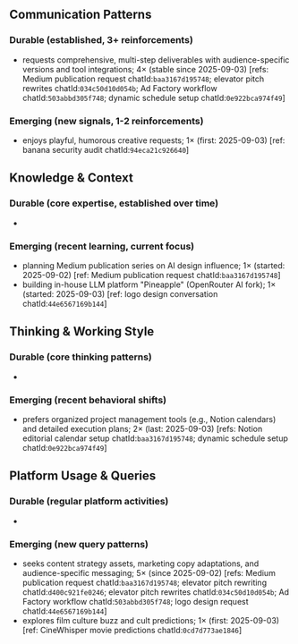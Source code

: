 ## Communication Patterns
### Durable (established, 3+ reinforcements)
- requests comprehensive, multi-step deliverables with audience-specific versions and tool integrations; 4× (stable since 2025-09-03) [refs: Medium publication request chatId:`baa3167d195748`; elevator pitch rewrites chatId:`034c50d10d054b`; Ad Factory workflow chatId:`503abbd305f748`; dynamic schedule setup chatId:`0e922bca974f49`]

### Emerging (new signals, 1-2 reinforcements)
- enjoys playful, humorous creative requests; 1× (first: 2025-09-03) [ref: banana security audit chatId:`94eca21c926640`]

## Knowledge & Context
### Durable (core expertise, established over time)
-

### Emerging (recent learning, current focus)
- planning Medium publication series on AI design influence; 1× (started: 2025-09-02) [ref: Medium publication request chatId:`baa3167d195748`]
- building in-house LLM platform "Pineapple" (OpenRouter AI fork); 1× (started: 2025-09-03) [ref: logo design conversation chatId:`44e6567169b144`]

## Thinking & Working Style
### Durable (core thinking patterns)
-

### Emerging (recent behavioral shifts)
- prefers organized project management tools (e.g., Notion calendars) and detailed execution plans; 2× (last: 2025-09-03) [refs: Notion editorial calendar setup chatId:`baa3167d195748`; dynamic schedule setup chatId:`0e922bca974f49`]

## Platform Usage & Queries
### Durable (regular platform activities)
-

### Emerging (new query patterns)
- seeks content strategy assets, marketing copy adaptations, and audience-specific messaging; 5× (since 2025-09-02) [refs: Medium publication request chatId:`baa3167d195748`; elevator pitch rewriting chatId:`d400c921fe0246`; elevator pitch rewrites chatId:`034c50d10d054b`; Ad Factory workflow chatId:`503abbd305f748`; logo design request chatId:`44e6567169b144`]
- explores film culture buzz and cult predictions; 1× (first: 2025-09-03) [ref: CineWhisper movie predictions chatId:`0cd7d773ae1846`]
